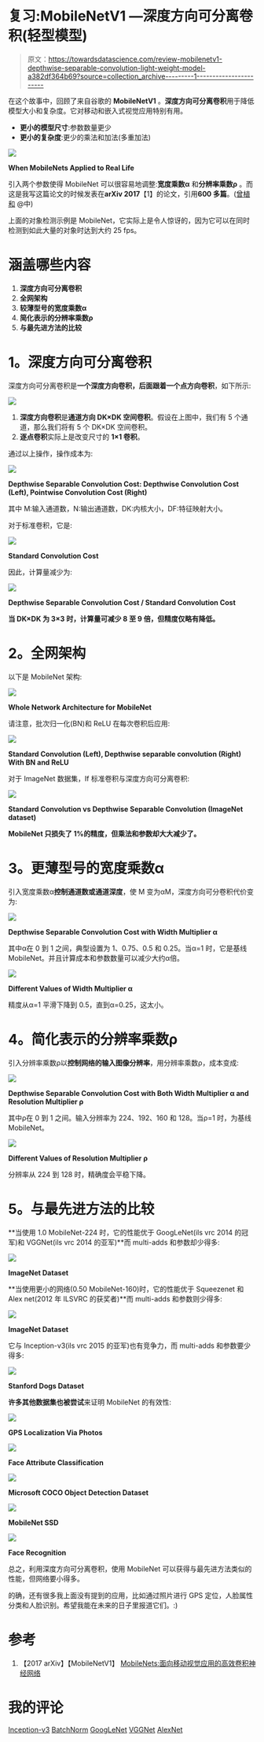 # 复习:MobileNetV1 —深度方向可分离卷积(轻型模型)

> 原文：<https://towardsdatascience.com/review-mobilenetv1-depthwise-separable-convolution-light-weight-model-a382df364b69?source=collection_archive---------1----------------------->

在这个故事中，回顾了来自谷歌的 **MobileNetV1** 。**深度方向可分离卷积**用于降低模型大小和复杂度。它对移动和嵌入式视觉应用特别有用。

*   **更小的模型尺寸**:参数数量更少
*   **更小的复杂度**:更少的乘法和加法(多重加法)

![](img/b07dd525b26bdfa5dcaff69e88a1182b.png)

**When MobileNets Applied to Real Life**

引入两个参数使得 MobileNet 可以很容易地调整:**宽度乘数α** 和**分辨率乘数ρ** 。而这是我写这篇论文的时候发表在**arXiv 2017**【1】的论文，引用**600 多篇**。([曾植和](https://medium.com/u/aff72a0c1243?source=post_page-----a382df364b69--------------------------------) @中)

上面的对象检测示例是 MobileNet，它实际上是令人惊讶的，因为它可以在同时检测到如此大量的对象时达到大约 25 fps。

# 涵盖哪些内容

1.  **深度方向可分离卷积**
2.  **全网架构**
3.  **较薄型号的宽度乘数α**
4.  **简化表示的分辨率乘数ρ**
5.  **与最先进方法的比较**

# **1。深度方向可分离卷积**

深度方向可分离卷积是**一个深度方向卷积，后面跟着一个点方向卷积**，如下所示:

![](img/80d3d92873fea816ed812ceedbf78f6f.png)

1.  **深度方向卷积**是**通道方向 DK×DK 空间卷积**。假设在上图中，我们有 5 个通道，那么我们将有 5 个 DK×DK 空间卷积。
2.  **逐点卷积**实际上是改变尺寸的 **1×1 卷积**。

通过以上操作，操作成本为:

![](img/020590bdc4fcadac47fb497482ad17fc.png)

**Depthwise Separable Convolution Cost: Depthwise Convolution Cost (Left), Pointwise Convolution Cost (Right)**

其中 M:输入通道数，N:输出通道数，DK:内核大小，DF:特征映射大小。

对于标准卷积，它是:

![](img/eb082f0ac6dc6bf2ec3764d01c129a34.png)

**Standard Convolution Cost**

因此，计算量减少为:

![](img/69181f8240d6ffb654edba479f15f375.png)

**Depthwise Separable Convolution Cost / Standard Convolution Cost**

**当 DK×DK 为 3×3 时，计算量可减少 8 至 9 倍，但精度仅略有降低。**

# **2。全网架构**

以下是 MobileNet 架构:

![](img/426b1816c7468d3a3d02e663eb547625.png)

**Whole Network Architecture for MobileNet**

请注意，批次归一化(BN)和 ReLU 在每次卷积后应用:

![](img/f921d421c9d71ad0e5bfe6e5a6584e86.png)

**Standard Convolution (Left), Depthwise separable convolution (Right) With BN and ReLU**

对于 ImageNet 数据集，If 标准卷积与深度方向可分离卷积:

![](img/cbbd88d1a1b57cbe13efb564583e988c.png)

**Standard Convolution vs Depthwise Separable Convolution (ImageNet dataset)**

**MobileNet 只损失了 1%的精度，但乘法和参数却大大减少了。**

# **3。更薄型号的宽度乘数α**

引入宽度乘数α**控制通道数或通道深度**，使 M 变为αM，深度方向可分卷积代价变为:

![](img/db828b640c5c9a408e9f8187323ab998.png)

**Depthwise Separable Convolution Cost with Width Multiplier α**

其中α在 0 到 1 之间，典型设置为 1、0.75、0.5 和 0.25。当α=1 时，它是基线 MobileNet。并且计算成本和参数数量可以减少大约α倍。

![](img/d80058bc5548415d69111b7108fbe7ff.png)

**Different Values of Width Multiplier α**

精度从α=1 平滑下降到 0.5，直到α=0.25，这太小。

# **4。简化表示的分辨率乘数ρ**

引入分辨率乘数ρ以**控制网络的输入图像分辨率**，用分辨率乘数ρ，成本变成:

![](img/2075aa31b7fcf4c826169521b2ae3336.png)

**Depthwise Separable Convolution Cost with Both Width Multiplier α and Resolution Multiplier ρ**

其中ρ在 0 到 1 之间。输入分辨率为 224、192、160 和 128。当ρ=1 时，为基线 MobileNet。

![](img/f841d3b5e6acc9430c7def595cf882c7.png)

**Different Values of Resolution Multiplier ρ**

分辨率从 224 到 128 时，精确度会平稳下降。

# **5。与最先进方法的比较**

**当使用 1.0 MobileNet-224 时，它的性能优于 GoogLeNet(ils vrc 2014 的冠军)和 VGGNet(ils vrc 2014 的亚军)**而 multi-adds 和参数却少得多:

![](img/88d9f1194ca1a71b0b11b3ea754c1ee6.png)

**ImageNet Dataset**

**当使用更小的网络(0.50 MobileNet-160)时，它的性能优于 Squeezenet 和 Alex net(2012 年 ILSVRC 的获奖者)**而 multi-adds 和参数则少得多:

![](img/634d3ef7903028eae82f1194c147134f.png)

**ImageNet Dataset**

它与 Inception-v3(ils vrc 2015 的亚军)也有竞争力，而 multi-adds 和参数要少得多:

![](img/675d7a618ab2c7505a36373f5adbf8d4.png)

**Stanford Dogs Dataset**

**许多其他数据集也被尝试**来证明 MobileNet 的有效性:

![](img/f76eec3819cf000f134ff9e7ea523085.png)

**GPS Localization Via Photos**

![](img/399c2bca1471e648e41e67f3239e23b6.png)

**Face Attribute Classification**

![](img/a1034dfab38787163c396793aad7cecb.png)

**Microsoft COCO Object Detection Dataset**

![](img/410c23ea14e6e847cf562798ad19ceec.png)

**MobileNet SSD**

![](img/a0e6c98e6e3cda7db67c925645e283e4.png)

**Face Recognition**

总之，利用深度方向可分离卷积，使用 MobileNet 可以获得与最先进方法类似的性能，但网络要小得多。

的确，还有很多我上面没有提到的应用，比如通过照片进行 GPS 定位，人脸属性分类和人脸识别。希望我能在未来的日子里报道它们。:)

# 参考

1.  【2017 arXiv】【MobileNetV1】
    [MobileNets:面向移动视觉应用的高效卷积神经网络](https://arxiv.org/abs/1704.04861)

# 我的评论

[Inception-v3](https://medium.com/@sh.tsang/review-inception-v3-1st-runner-up-image-classification-in-ilsvrc-2015-17915421f77c) [BatchNorm](https://medium.com/@sh.tsang/review-batch-normalization-inception-v2-bn-inception-the-2nd-to-surpass-human-level-18e2d0f56651) [GoogLeNet](https://medium.com/coinmonks/paper-review-of-googlenet-inception-v1-winner-of-ilsvlc-2014-image-classification-c2b3565a64e7) [VGGNet](https://medium.com/coinmonks/paper-review-of-vggnet-1st-runner-up-of-ilsvlc-2014-image-classification-d02355543a11) [AlexNet](https://medium.com/coinmonks/paper-review-of-alexnet-caffenet-winner-in-ilsvrc-2012-image-classification-b93598314160)